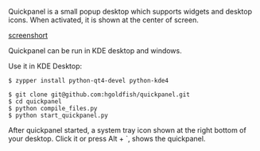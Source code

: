 Quickpanel is a small popup desktop which supports widgets and desktop icons. When activated, it is shown at the center of screen.

[screenshort](http://besteam.im/static/quickpanel_screenshot.png)

Quickpanel can be run in KDE desktop and windows.

Use it in KDE Desktop:

    $ zypper install python-qt4-devel python-kde4

    $ git clone git@github.com:hgoldfish/quickpanel.git
    $ cd quickpanel
    $ python compile_files.py
    $ python start_quickpanel.py

After quickpanel started, a system tray icon shown at the right bottom of your desktop. Click it or press Alt + `, shows the quickpanel.


